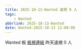```yaml
---
title: 2025-10-13-Wanted 違規 0 人
tags:
    - Wanted
abbrlink: 2025-10-13-Wanted
date: Wanted-2025-10-13 12:00:00
---
```

Wanted 板 [板規連結](https://www.ptt.cc/bbs/Wanted/M.1608829773.A.D3B.html)
昨天違規 0 人
